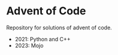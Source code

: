# Advent of Code
Repository for solutions of advent of code.

-   2021: Python and C++
-   2023: Mojo
